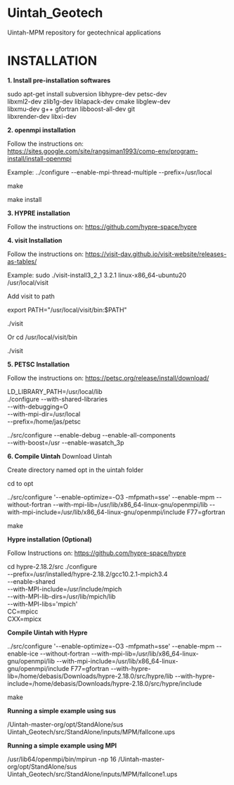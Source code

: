 # Uintah_Geotech
Uintah-MPM repository for geotechnical applications

# INSTALLATION

**1. Install pre-installation softwares**

sudo apt-get install subversion libhypre-dev petsc-dev \
libxml2-dev zlib1g-dev liblapack-dev cmake libglew-dev \
libxmu-dev g++ gfortran libboost-all-dev git \
libxrender-dev libxi-dev

**2. openmpi installation**

Follow the instructions on: https://sites.google.com/site/rangsiman1993/comp-env/program-install/install-openmpi

Example: ../configure --enable-mpi-thread-multiple --prefix=/usr/local

make

make install

**3. HYPRE installation**

Follow the instructions on: https://github.com/hypre-space/hypre

**4. visit Installation**

Follow the instructions on:  https://visit-dav.github.io/visit-website/releases-as-tables/

Example: sudo ./visit-install3_2_1 3.2.1 linux-x86_64-ubuntu20  /usr/local/visit

Add visit to path

export PATH="/usr/local/visit/bin:$PATH"

./visit

Or cd /usr/local/visit/bin

./visit

**5. PETSC Installation**

Follow the instructions on: https://petsc.org/release/install/download/

LD_LIBRARY_PATH=/usr/local/lib \
./configure --with-shared-libraries \
--with-debugging=O \
--with-mpi-dir=/usr/local\
--prefix=/home/jas/petsc

../src/configure --enable-debug --enable-all-components \
--with-boost=/usr --enable-wasatch_3p

**6. Compile  Uintah**
Download Uintah

Create directory named opt in the uintah folder

cd to opt

../src/configure '--enable-optimize=-O3 -mfpmath=sse' --enable-mpm --without-fortran --with-mpi-lib=/usr/lib/x86_64-linux-gnu/openmpi/lib --with-mpi-include=/usr/lib/x86_64-linux-gnu/openmpi/include F77=gfortran

make

**Hypre installation (Optional)**

Follow Instructions on: https://github.com/hypre-space/hypre

cd hypre-2.18.2/src
./configure \
    --prefix=/usr/installed/hypre-2.18.2/gcc10.2.1-mpich3.4 \
    --enable-shared \
    --with-MPI-include=/usr/include/mpich \
    --with-MPI-lib-dirs=/usr/lib/mpich/lib \
    --with-MPI-libs='mpich' \
    CC=mpicc \
    CXX=mpicx

**Compile Uintah with Hypre**

../src/configure '--enable-optimize=-O3 -mfpmath=sse' --enable-mpm  --enable-ice --without-fortran --with-mpi-lib=/usr/lib/x86_64-linux-gnu/openmpi/lib --with-mpi-include=/usr/lib/x86_64-linux-gnu/openmpi/include F77=gfortran  --with-hypre-lib=/home/debasis/Downloads/hypre-2.18.0/src/hypre/lib  --with-hypre-include=/home/debasis/Downloads/hypre-2.18.0/src/hypre/include

make

**Running a simple example using sus**

/Uintah-master-org/opt/StandAlone/sus        Uintah_Geotech/src/StandAlone/inputs/MPM/fallcone.ups

**Running a simple example using MPI**

/usr/lib64/openmpi/bin/mpirun -np 16  /Uintah-master-org/opt/StandAlone/sus  Uintah_Geotech/src/StandAlone/inputs/MPM/fallcone1.ups
